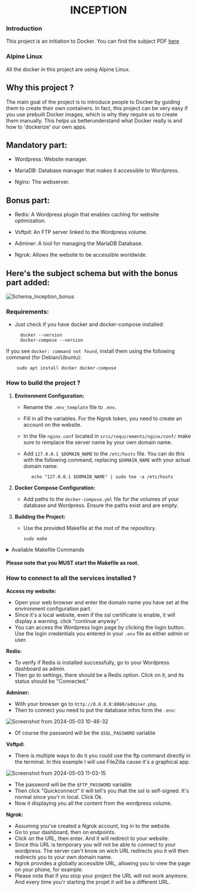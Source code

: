 <h1 align="center">
	INCEPTION
</h1>

### Introduction
This project is an initiation to Docker. You can find the subject PDF [here](https://github.com/Omjihn/Inception/files/15198277/Inception_subject.pdf)

### Alpine Linux

All the docker in this project are using Alpine Linux.

## Why this project ?
The main goal of the project is to introduce people to Docker by guiding them to create their own containers. 
In fact, this project can be very easy if you use prebuilt Docker images, which is why they require us to create them manually.
This helps us betterunderstand what Docker really is and how to 'dockerize' our own apps.

## Mandatory part:

- Wordpress: Website manager.

- MariaDB: Database manager that makes it accessible to Wordpress.

- Nginx: The webserver.

## Bonus part:

- Redis: A Wordpress plugin that enables caching for website optimization.

- Vsftpd: An FTP server linked to the Wordpress volume.

- Adminer: A tool for managing the MariaDB Database.

- Ngrok: Allows the website to be accessible worldwide.

## Here's the subject schema but with the bonus part added:

![Schema_Inception_bonus](https://github.com/Omjihn/Inception/assets/110061001/26c1c58a-cda5-4d01-99f2-ef8c22c44b47)

### Requirements:

- Just check if you have docker and docker-compose installed:

		docker --version
  		docker-compose --version
  
If you see `docker: command not found`, install them using the following command (for Debian/Ubuntu):


		sudo apt install docker docker-compose



### How to build the project ?

1. **Environment Configuration:**
   - Rename the `.env_template` file to `.env`.
   - Fill in all the variables. For the Ngrok token, you need to create an account on the website.
   - In the file `nginx.conf` located in `srcs/requirements/nginx/conf/` make sure to remplace the server name by your own domain name.
   - Add `127.0.0.1 $DOMAIN_NAME` to the `/etc/hosts` file. You can do this with the following command, replacing `$DOMAIN_NAME` with your actual domain name:
   
   			echo "127.0.0.1 $DOMAIN_NAME" | sudo tee -a /etc/hosts


2. **Docker Compose Configuration:**
   - Add paths to the `docker-compose.yml` file for the volumes of your database and Wordpress. Ensure the paths exist and are empty.

3. **Building the Project:**
   - Use the provided Makefile at the root of the repository.
   
        ```
        sudo make
        ```

<details>

<summary>Available Makefile Commands</summary>

- `Inception`: Default rule to build and start the project.
- `Inception-logs`: Build and start the containers with real-time logs displayed in your terminal. Press `Ctrl + C` to stop the project.
- `build`: Simply builds the project.
- `start`: Simply starts the project.
- `start-logs`: Simply starts the project with real-time logs displayed in your terminal. Press `Ctrl + C` to stop the project.
- `stop`: Simply stops the project.
- `restart`: Simply stops and start the project.
- `remove`: Stops the project and deletes all previously built images.
- `logs`: Prints all the logs from the project.
- `docker-list`: Prints all Docker images found on the system (not only from the project).
- `re`: Stops the project, removes it, rebuilds it, and starts it again.

</details>

#### Please note that you MUST start the Makefile as root.

### How to connect to all the services installed ?

**Access my website:**
- Open your web browser and enter the domain name you have set at the environment configuration part.
- Since it's a local website, even if the ssl certificate is enable, it will display a warning. click "continue anyway".
- You can access the Wordpress login page by clicking the login button. Use the login credentials you entered in your `.env` file as either admin or user.

**Redis:**
- To verify if Redis is installed successfully, go to your Wordpress dashboard as admin.
- Then go to settings, there should be a Redis option. Click on it, and its status should be "Connected."

**Adminer:**

- With your browser go to `http://0.0.0.0:8080/adminer.php`.
- Then to connect you need to put the database infos form the `.env`:

![Screenshot from 2024-05-03 10-46-32](https://github.com/Omjihn/Inception/assets/110061001/71897378-699d-4ea6-ae66-2beff5699cf2)

- Of course the password will be the `$SQL_PASSWORD` variable

**Vsftpd:**

- There is multiple ways to do it you could use the ftp command directly in the terminal. In this example I will use FileZilla cause it's a graphical app.

![Screenshot from 2024-05-03 11-03-15](https://github.com/Omjihn/Inception/assets/110061001/db5ef4ca-9a46-41ce-9cb0-5b92590112d6)

- The password will be the `$FTP_PASSWORD` variable
- Then click "Quickconnect" it will tell's you that the ssl is self-signed. It's normal since you'r in local. Click Ok.
- Now it displaying you all the content from the wordpress volume.

**Ngrok:**

- Assuming you've created a Ngrok account, log in to the website.
- Go to your dashboard, then on endpoints.
- Click on the URL, then enter. And it will redirect to your website.
- Since this URL is temporary you will not be able to connect to your wordpress. The server can't know on wich URL redirects you it will then redirects you to your own domain name.
- Ngrok provides a globally accessible URL, allowing you to view the page on your phone, for example.
- Please note that if you stop your project the URL will not work anymore. And every time you'r starting the projet it will be a different URL.


